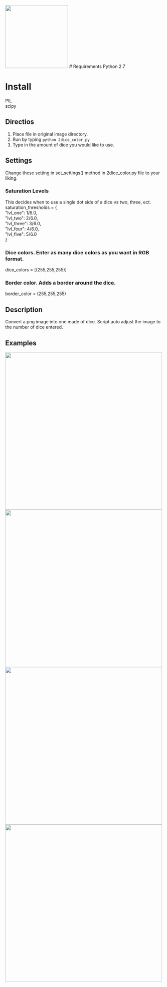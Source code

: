 <image width="200" src='https://raw.githubusercontent.com/dvcv/dice-image-generator/master/examples/multi-color-dice.png'/>
# Requirements
Python 2.7  

# Install  
PIL  
scipy   

## Directios
1. Place file in original image directory.  
2. Run by typing `python 2dice_color.py`  
3. Type in the amount of dice you would like to use.

## Settings
Change these setting in set_settings() method in 2dice_color.py file to your liking.  
### Saturation Levels
This decides when to use a single dot side of a dice vs two, three, ect.  
saturation_thresholds = {  
  "lvl_one": 1/6.0,  
      "lvl_two": 2/6.0,  
      "lvl_three": 3/6.0,  
      "lvl_four": 4/6.0,  
      "lvl_five": 5/6.0  
}  
### Dice colors. Enter as many dice colors as you want in RGB format.  
dice_colors = [(255,255,255)]  
### Border color. Adds a border around the dice.  
border_color = (255,255,255)  

## Description
Convert a png image into one made of dice. Script auto adjust the image to the number of dice entered.
## Examples
<image width="500" src='https://raw.githubusercontent.com/dvcv/dice-image-generator/master/examples/original.png'/>
<image width="500" src='https://raw.githubusercontent.com/dvcv/dice-image-generator/master/examples/white-dice-zoom-1.png'/>
<image width="500" src='https://raw.githubusercontent.com/dvcv/dice-image-generator/master/examples/white-dice-zoom-2.png'/>
<image width="500" src='https://raw.githubusercontent.com/dvcv/dice-image-generator/master/examples/white-dice-zoom-3.png'/>

